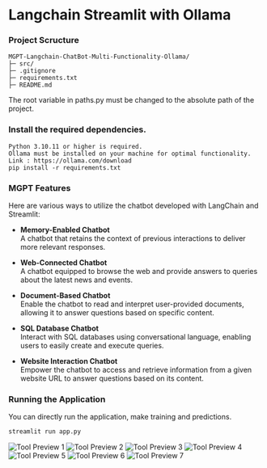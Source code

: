 # Langchain Streamlit with Ollama
### Project Scructure

```
MGPT-Langchain-ChatBot-Multi-Functionality-Ollama/
├─ src/
├─ .gitignore
├─ requirements.txt
├─ README.md
```

The root variable in paths.py must be changed to the absolute path of the project.

### Install the required dependencies.
```shell
Python 3.10.11 or higher is required.
Ollama must be installed on your machine for optimal functionality. Link : https://ollama.com/download
pip install -r requirements.txt
```
### MGPT Features
Here are various ways to utilize the chatbot developed with LangChain and Streamlit:

-  **Memory-Enabled Chatbot** \
   A chatbot that retains the context of previous interactions to deliver more relevant responses.

-  **Web-Connected Chatbot** \
   A chatbot equipped to browse the web and provide answers to queries about the latest news and events.

-  **Document-Based Chatbot** \
   Enable the chatbot to read and interpret user-provided documents, allowing it to answer questions based on specific content.

-  **SQL Database Chatbot** \
   Interact with SQL databases using conversational language, enabling users to easily create and execute queries.

-  **Website Interaction Chatbot** \
   Empower the chatbot to access and retrieve information from a given website URL to answer questions based on its content.

### Running the Application

You can directly run the application, make training and predictions. 

```bash
streamlit run app.py
```  
![Tool Preview 1](https://github.com/mahmutyvz/MGPT-Langchain-ChatBot-Multi-Functionality-Ollama/blob/d69f811be651590a1ed938a557cc30db41c11f10/images/chatbot1.png)
![Tool Preview 2](https://github.com/mahmutyvz/MGPT-Langchain-ChatBot-Multi-Functionality-Ollama/blob/d69f811be651590a1ed938a557cc30db41c11f10/images/chatbot2.png)
![Tool Preview 3](https://github.com/mahmutyvz/MGPT-Langchain-ChatBot-Multi-Functionality-Ollama/blob/d69f811be651590a1ed938a557cc30db41c11f10/images/chatbot3.png)
![Tool Preview 4](https://github.com/mahmutyvz/MGPT-Langchain-ChatBot-Multi-Functionality-Ollama/blob/d69f811be651590a1ed938a557cc30db41c11f10/images/document1.png)
![Tool Preview 5](https://github.com/mahmutyvz/MGPT-Langchain-ChatBot-Multi-Functionality-Ollama/blob/d69f811be651590a1ed938a557cc30db41c11f10/images/access1.png)
![Tool Preview 6](https://github.com/mahmutyvz/MGPT-Langchain-ChatBot-Multi-Functionality-Ollama/blob/d69f811be651590a1ed938a557cc30db41c11f10/images/sql1.png)
![Tool Preview 7](https://github.com/mahmutyvz/MGPT-Langchain-ChatBot-Multi-Functionality-Ollama/blob/d69f811be651590a1ed938a557cc30db41c11f10/images/about.png)
